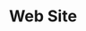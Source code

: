 ---
layout: "redirect"
redirect: "/docs/web-site/web-site.html"
title: "Web Site"
mainPage: false
weight: 1
---